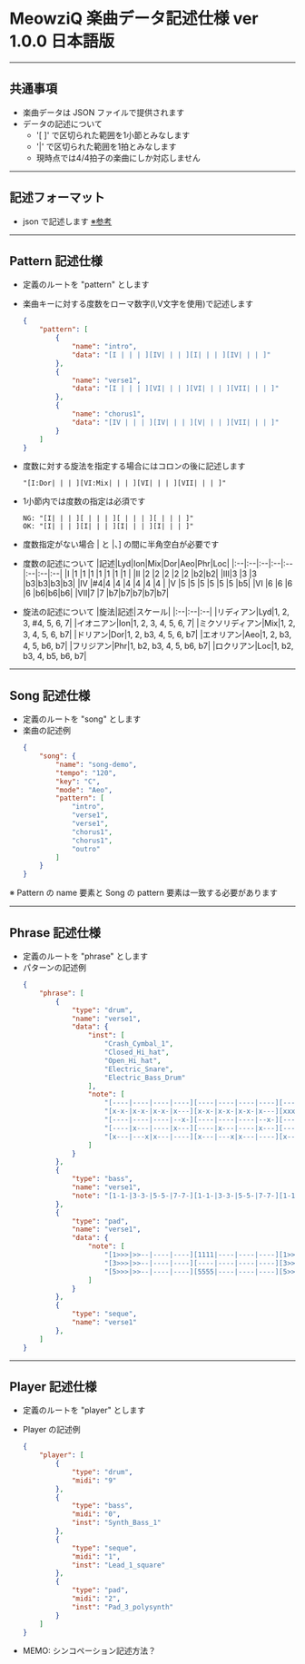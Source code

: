 # MeowziQ 楽曲データ記述仕様 ver 1.0.0 日本語版

---
## 共通事項
+ 楽曲データは JSON ファイルで提供されます
+ データの記述について
    + '[ ]' で区切られた範囲を1小節とみなします 
    + '|' で区切られた範囲を1拍とみなします
    + 現時点では4/4拍子の楽曲にしか対応しません

---
## 記述フォーマット
+ json で記述します [※参考](https://lab.syncer.jp/Tool/JSON-Viewer/)

---
## Pattern 記述仕様
+ 定義のルートを "pattern" とします
+ 楽曲キーに対する度数をローマ数字(I,V文字を使用)で記述します
    ```json
    {
        "pattern": [
            {
                "name": "intro",
                "data": "[I | | | ][IV| | | ][I| | | ][IV| | | ]"
            },
            {
                "name": "verse1",
                "data": "[I | | | ][VI| | | ][VI| | | ][VII| | | ]"
            },
            {
                "name": "chorus1",
                "data": "[IV | | | ][IV| | | ][V| | | ][VII| | | ]"
            }
        ]
    }
    ```

+ 度数に対する旋法を指定する場合にはコロンの後に記述します
    ```
    "[I:Dor| | | ][VI:Mix| | | ][VI| | | ][VII| | | ]"
    ```
+ 1小節内では度数の指定は必須です  
    ```
    NG: "[I| | | ][ | | | ][ | | | ][ | | | ]"
    OK: "[I| | | ][I| | | ][I| | | ][I| | | ]"
    ```
+ 度数指定がない場合 | と |、] の間に半角空白が必要です  
+ 度数の記述について
    |記述|Lyd|Ion|Mix|Dor|Aeo|Phr|Loc|
    |:--|:--|:--|:--|:--|:--|:--|:--|
    |I  |1 |1 |1 |1 |1 |1 |1 |
    |II |2 |2 |2 |2 |2 |b2|b2|
    |III|3 |3 |3 |b3|b3|b3|b3|
    |IV |#4|4 |4 |4 |4 |4 |4 |
    |V  |5 |5 |5 |5 |5 |5 |b5|
    |VI |6 |6 |6 |6 |b6|b6|b6|
    |VII|7 |7 |b7|b7|b7|b7|b7|
+ 旋法の記述について
    |旋法|記述|スケール|
    |:--|:--|:--|
    |リディアン|Lyd|1, 2, 3, #4, 5, 6, 7|
    |イオニアン|Ion|1, 2, 3, 4, 5, 6, 7|
    |ミクソリディアン|Mix|1, 2, 3, 4, 5, 6, b7|
    |ドリアン|Dor|1, 2, b3, 4, 5, 6, b7|
    |エオリアン|Aeo|1, 2, b3, 4, 5, b6, b7|
    |フリジアン|Phr|1, b2, b3, 4, 5, b6, b7|
    |ロクリアン|Loc|1, b2, b3, 4, b5, b6, b7|

---
## Song 記述仕様
+ 定義のルートを "song" とします
+ 楽曲の記述例
    ```json
    {
        "song": {
            "name": "song-demo",
            "tempo": "120",
            "key": "C",
            "mode": "Aeo",
            "pattern": [
                "intro",
                "verse1",
                "verse1",
                "chorus1",
                "chorus1",
                "outro"
            ]
        }
    }
    ```

※ Pattern の name 要素と Song の pattern 要素は一致する必要があります

---
## Phrase 記述仕様
+ 定義のルートを "phrase" とします
+ パターンの記述例
    ```json
    {
        "phrase": [
            {
                "type": "drum",
                "name": "verse1",
                "data": {
                    "inst": [
                        "Crash_Cymbal_1",
                        "Closed_Hi_hat",
                        "Open_Hi_hat",
                        "Electric_Snare",
                        "Electric_Bass_Drum"
                    ],
                    "note": [
                        "[----|----|----|----][----|----|----|----][----|----|----|----][----|----|----|--x-]",
                        "[x-x-|x-x-|x-x-|x---][x-x-|x-x-|x-x-|x---][xxxx|xxxx|xxxx|xx--][xxxx|xxxx|xxxx|xx--]",
                        "[----|----|----|--x-][----|----|----|--x-][----|----|----|--x-][----|----|----|--x-]",
                        "[----|x---|----|x---][----|x---|----|x---][----|x---|----|x---][----|x---|----|x---]",
                        "[x---|---x|x---|----][x---|---x|x---|----][x---|---x|x---|----][x---|---x|x---|----]"
                    ]
                }
            },
            {
                "type": "bass",
                "name": "verse1",
                "note": "[1-1-|3-3-|5-5-|7-7-][1-1-|3-3-|5-5-|7-7-][1-11|3-33|5-55|3-33][1-11|3-33|5-55|7-77]"
            },
            {
                "type": "pad",
                "name": "verse1",
                "data": {
                    "note": [
                        "[1>>>|>>--|----|----][1111|----|----|----][1>>>|>>--|----|----][1111|----|----|----]",
                        "[3>>>|>>--|----|----][----|----|----|----][3>>>|>>--|----|----][----|----|----|----]",
                        "[5>>>|>>--|----|----][5555|----|----|----][5>>>|>>--|----|----][5555|----|----|----]"
                    ]
                }
            },
            {
                "type": "seque",
                "name": "verse1"
            },
        ]
    }
    ```

---
## Player 記述仕様
+ 定義のルートを "player" とします
+ Player の記述例
    ```json
    {
        "player": [
            {
                "type": "drum",
                "midi": "9"
            },
            {
                "type": "bass",
                "midi": "0",
                "inst": "Synth_Bass_1"
            },
            {
                "type": "seque",
                "midi": "1",
                "inst": "Lead_1_square"
            },
            {
                "type": "pad",
                "midi": "2",
                "inst": "Pad_3_polysynth"
            }
        ]
    }
    ```

+ MEMO: シンコペーション記述方法？